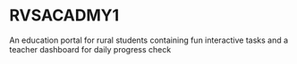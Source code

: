 # RVSACADMY1
An education portal for rural students containing fun interactive tasks and a teacher dashboard for daily progress check
